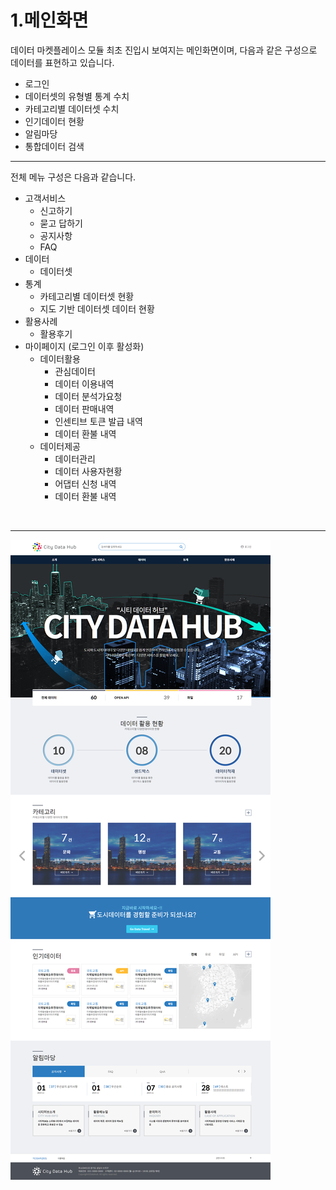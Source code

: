 # 1.메인화면

데이터 마켓플레이스 모듈 최초 진입시 보여지는 메인화면이며, 다음과 같은 구성으로 데이터를 표현하고 있습니다.

* 로그인
* 데이터셋의 유형별 통계 수치
* 카테고리별 데이터셋 수치
* 인기데이터 현황
* 알림마당
* 통합데이터 검색

------

전체 메뉴 구성은 다음과 같습니다.

* 고객서비스
  * 신고하기
  * 묻고 답하기
  * 공지사항
  * FAQ
* 데이터
  * 데이터셋
* 통계
  * 카테고리별 데이터셋 현황
  * 지도 기반 데이터셋 데이터 현황
* 활용사례
  * 활용후기
* 마이페이지 (로그인 이후 활성화)
  * 데이터활용
    * 관심데이터
    * 데이터 이용내역
    * 데이터 분석가요청
    * 데이터 판매내역
    * 인센티브 토큰 발급 내역
    * 데이터 환불 내역
  * 데이터제공
    * 데이터관리
    * 데이터 사용자현황
    * 어댑터 신청 내역
    * 데이터 환불 내역

<br/>

------

![](1.main.png)


